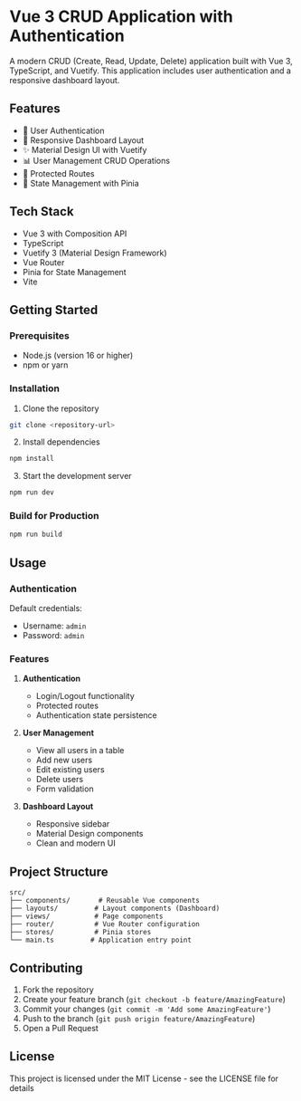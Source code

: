# Vue 3 CRUD Application with Authentication

A modern CRUD (Create, Read, Update, Delete) application built with Vue 3, TypeScript, and Vuetify. This application includes user authentication and a responsive dashboard layout.

## Features

- 🔐 User Authentication
- 📱 Responsive Dashboard Layout
- ✨ Material Design UI with Vuetify
- 📊 User Management CRUD Operations
- 🚦 Protected Routes
- 🏪 State Management with Pinia

## Tech Stack

- Vue 3 with Composition API
- TypeScript
- Vuetify 3 (Material Design Framework)
- Vue Router
- Pinia for State Management
- Vite

## Getting Started

### Prerequisites

- Node.js (version 16 or higher)
- npm or yarn

### Installation

1. Clone the repository
```bash
git clone <repository-url>
```

2. Install dependencies
```bash
npm install
```

3. Start the development server
```bash
npm run dev
```

### Build for Production

```bash
npm run build
```

## Usage

### Authentication

Default credentials:
- Username: `admin`
- Password: `admin`

### Features

1. **Authentication**
   - Login/Logout functionality
   - Protected routes
   - Authentication state persistence

2. **User Management**
   - View all users in a table
   - Add new users
   - Edit existing users
   - Delete users
   - Form validation

3. **Dashboard Layout**
   - Responsive sidebar
   - Material Design components
   - Clean and modern UI

## Project Structure

```
src/
├── components/       # Reusable Vue components
├── layouts/         # Layout components (Dashboard)
├── views/           # Page components
├── router/          # Vue Router configuration
├── stores/          # Pinia stores
└── main.ts         # Application entry point
```

## Contributing

1. Fork the repository
2. Create your feature branch (`git checkout -b feature/AmazingFeature`)
3. Commit your changes (`git commit -m 'Add some AmazingFeature'`)
4. Push to the branch (`git push origin feature/AmazingFeature`)
5. Open a Pull Request

## License

This project is licensed under the MIT License - see the LICENSE file for details